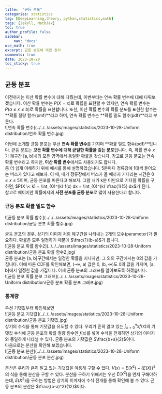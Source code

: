 ```yaml
---
title:  "균등 분포"
categories: statistics
tag: [DeepLearning,theory, python,statistics,math]
tags: [Jekyll, MathJax]
toc: true
author_profile: false
sidebar:
    nav: "docs"
use_math: true
excerpt: 균등 분포에 대한 정리
comments: true
date: 2023-10-28
toc_sticky: true
---
```


## 균등 분포

이전까지는 이산 확률 변수에 대해 다뤘는데, 이번부터는 연속 확률 변수에 대해 다뤄보겠습니다. 이산 확률 변수는 $P(X=x)$로 확률을 표현할 수 있지만, 연속 확률 변수는 $P(a \le x \le b)$로 확률을 표현합니다. 또한, 이산 확률 변수의 확률 분포를 표현한 함수는 **확률 질량 함수(pmf)**라고 하며, 연속 확률 변수는 **확률 밀도 함수(pdf)**라고 부른다.    
![연속 확률 변수](../../../assets/images/statistics/2023-10-28-Uniform distribution/연속 확률 변수.jpg)

이번에 소개할 균등 분포는 우선 **연속 확률 변수**를 가지며 **확률 밀도 함수(pdf)**입니다. 균등 분포는 **모든 확률 변수에 대해 균일한 확률을 갖는 분포**입니다. 즉, 확률 변수 $x$가 폐구간 [a, b]내의 모든 영역에서 동일한 확률을 갖습니다. 참고로 균등 분포는 연속 확률 변수라고 하지만, **이산 확률 변수**에서도 사용되기도 합니다.    
좀 더 쉽게 이해하기 위해 예시를 통해 설명하겠습니다. 5분마다 정류장에 1대씩 들어오는 버스가 있다고 해보자. 이 때, 내가 정류장에서 버스가 올 때까지 기다리는 시간은 $0 \le x \le 5$이며, 균등 분포를 따른다고 해보자. 그럼 내가 k분 미만으로 기다릴 확률을 구하면, $P(X \< k) = \int_{0}^{k} f(x) dx = \int_{0}^{k} \frac{1}{5} dx$가 된다.    
참고로 베이지안 확률에서의 **사전 분포를 균등 분포**로 많이 사용한다고 합니다.

### 균등 분포 확률 밀도 함수

![균등 분포 확률 함수](../../../assets/images/statistics/2023-10-28-Uniform distribution/균등 분포 확률 함수.jpg)

균등 분포의 경우, 상기의 이미지 처럼 폐구간을 나타내는 2개의 모수(parameter)가 필요하다. 확률은 모두 일정하기 때문에 $\frac{1}{b-a}$가 됩니다.    
![균등 분포 확률 함수2](../../../assets/images/statistics/2023-10-28-Uniform distribution/균등 분포 확률 함수2.jpg)   
균등 분포는 [a, b]구간에서는 일정한 확률을 지니지만, 그 외의 구간에서는 0의 값을 가집니다. 이에 따른 CDF를 확인해보면, (-$\infty$, a) 값은 0, (b, $\infty$)도 0의 값을 가지며, [a, b]에서 일정한 값을 가집니다. 이제 균등 분포의 그래프를 알아보도록 하겠습니다.    
![균등 분포 확률 분포 그래프](../../../assets/images/statistics/2023-10-28-Uniform distribution/균등 분포 확률 분포 그래프.jpg)   

### 통계량

우선 기댓값부터 확인해보면   
![균등 분포 기댓값](../../../assets/images/statistics/2023-10-28-Uniform distribution/균등 분포 기댓값.jpg)   
상기의 수식을 통해 기댓값을 유도할 수 있다. 우리가 흔히 알고 있는 $\int_{x=0}^{n}x f(x)$의 기댓값 수식에 균등 분포의 확률 질량 함수인 $f(x)$를 넣어 수식을 전개하면 상기의 이미지와 동일하게 나타낼 수 있다.  균등 분포의 기댓값은 $\frac{b+a}{2}$이다.   
다음으로는 분산을 확인해 보겠습니다.   
![균등 분포 분산](../../../assets/images/statistics/2023-10-28-Uniform distribution/균등 분포 분산.jpg)   

분산은 우리가 흔히 알고 있는 기댓값을 이용해 구할 수 있다. $V(x)=E(X^2) - \{E(X)\}^2$의 식을 통해 분산을 구할 수 있다. 분산을 구하기 위해서는 우선 $E(X^2)$을 먼저 구해야하는데, $E(X^2)$을 구하는 방법은 상기의 이미지에 수식 전개를 통해 확인해 볼 수 있다. 균등 분포의 분산은 $\frac{(b-a)^2}{12}$이다.

